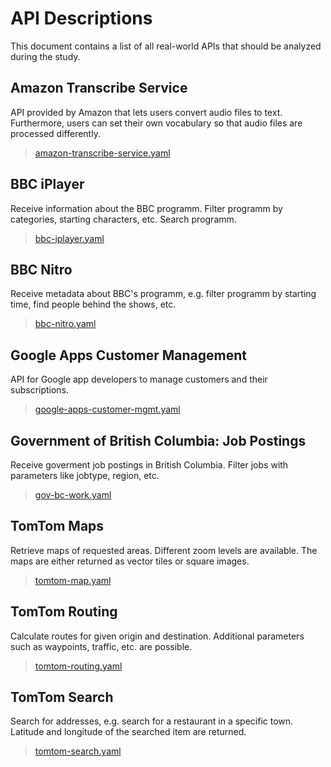 # API Descriptions

This document contains a list of all real-world APIs that should be analyzed during the study.

## Amazon Transcribe Service

API provided by Amazon that lets users convert audio files to text. Furthermore, users can set their own vocabulary so that audio files are processed differently.

> [amazon-transcribe-service.yaml](amazon-transcribe-service.yaml)

## BBC iPlayer

Receive information about the BBC programm. Filter programm by categories, starting characters, etc. Search programm.

> [bbc-iplayer.yaml](bbc-iplayer.yaml)

## BBC Nitro

Receive metadata about BBC's programm, e.g. filter programm by starting time, find people behind the shows, etc.

> [bbc-nitro.yaml](bbc-nitro.yaml)

## Google Apps Customer Management

API for Google app developers to manage customers and their subscriptions.

> [google-apps-customer-mgmt.yaml](google-apps-customer-mgmt.yaml)

## Government of British Columbia: Job Postings

Receive goverment job postings in British Columbia. Filter jobs with parameters like jobtype, region, etc.

> [gov-bc-work.yaml](gov-bc-work.yaml)

## TomTom Maps

Retrieve maps of requested areas. Different zoom levels are available. The maps are either returned as vector tiles or square images.

> [tomtom-map.yaml](tomtom-map.yaml)

## TomTom Routing

Calculate routes for given origin and destination. Additional parameters such as waypoints, traffic, etc. are possible.

> [tomtom-routing.yaml](tomtom-routing.yaml)

## TomTom Search

Search for addresses, e.g. search for a restaurant in a specific town. Latitude and longitude of the searched item are returned.

> [tomtom-search.yaml](tomtom-search.yaml)
